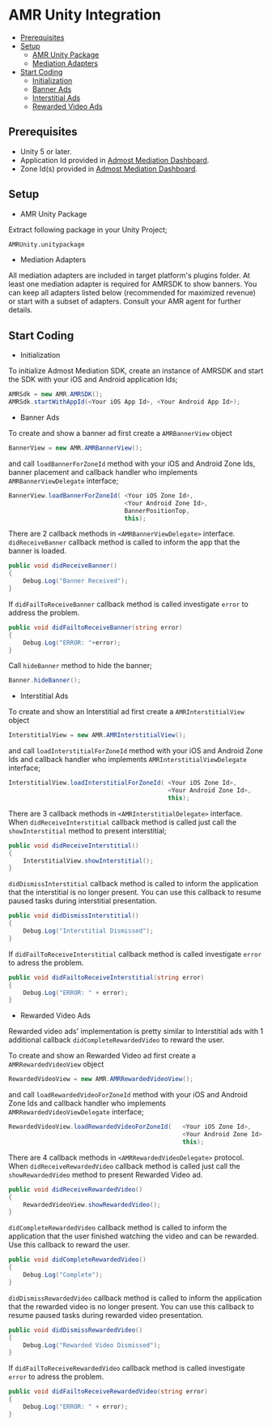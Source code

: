 
# AMR Unity Integration

* [Prerequisites](#prerequisites)
* [Setup](#setup)
  + [AMR Unity Package](#install1)
  + [Mediation Adapters](#install2)
* [Start Coding](#start-coding)
  + [Initialization](#usage1)
  + [Banner Ads](#usage2)
  + [Interstitial Ads](#usage3)
  + [Rewarded Video Ads](#usage4)

## Prerequisites
* Unity 5 or later. 
* Application Id provided in [Admost Mediation Dashboard](http://dashboard.admost.com).
* Zone Id(s) provided in [Admost Mediation Dashboard](http://dashboard.admost.com).

## Setup
  + <a name="install1"></a>AMR Unity Package  

Extract following package in your Unity Project;
```perl
AMRUnity.unitypackage
```
+ <a name="install2"></a>Mediation Adapters

All mediation adapters are included in target platform's plugins folder. At least one mediation adapter is required for AMRSDK to show banners. You can keep all adapters listed below (recommended for maximized revenue) or start with a subset of adapters. Consult your AMR agent for further details.  

## Start Coding
+ <a name="usage1"></a>Initialization   

To initialize Admost Mediation SDK, create an instance of AMRSDK and start the SDK with your iOS and Android application Ids;  
```c#
AMRSdk = new AMR.AMRSDK();
AMRSdk.startWithAppId(<Your iOS App Id>, <Your Android App Id>);
```  
+ <a name="usage2"></a>Banner Ads  

To create and show a banner ad first create a `AMRBannerView` object
```c#
BannerView = new AMR.AMRBannerView();
```
and call `loadBannerForZoneId` method with your iOS and Android Zone Ids, banner placement and callback handler who implements `AMRBannerViewDelegate` interface;  
```c#
BannerView.loadBannerForZoneId( <Your iOS Zone Id>,
                                <Your Android Zone Id>, 
                                BannerPositionTop,
                                this);
```
There are 2 callback methods in `<AMRBannerViewDelegate>` interface.  
`didReceiveBanner` callback method is called to inform the app that the banner is loaded.
```c#
public void didReceiveBanner()
{
    Debug.Log("Banner Received");
}
```
If `didFailToReceiveBanner` callback method is called investigate `error` to address the problem.
```c#
public void didFailtoReceiveBanner(string error)
{
	Debug.Log("ERROR: "+error);
}
```

Call `hideBanner` method to hide the banner;
```c#
Banner.hideBanner();
```

+ <a name="usage3"></a>Interstitial Ads  

To create and show an Interstitial ad first create a `AMRInterstitialView` object
```c#
InterstitialView = new AMR.AMRInterstitialView();
```
and call `loadInterstitialForZoneId` method with your iOS and Android Zone Ids and callback handler who implements `AMRInterstitialViewDelegate` interface;  
```c#
InterstitialView.loadInterstitialForZoneId( <Your iOS Zone Id>,
                                            <Your Android Zone Id>, 
                                            this);
```
There are 3 callback methods in `<AMRInterstitialDelegate>` interface.  
When `didReceiveInterstitial` callback method is called just call the `showInterstitial` method to present interstitial;
```c#
public void didReceiveInterstitial()
{
    InterstitialView.showInterstitial();
}
```
`didDismissInterstitial` callback method is called to inform the application that the interstitial is no longer present. You can use this callback to resume paused tasks during interstitial presentation.
```c#
public void didDismissInterstitial()
{
    Debug.Log("Interstitial Dismissed");
}
```
If `didFailToReceiveInterstitial` callback method is called investigate `error` to adress the problem.
```c#
public void didFailtoReceiveInterstitial(string error)
{
	Debug.Log("ERROR: " + error);
}
```
+ <a name="usage4"></a>Rewarded Video Ads  

Rewarded video ads' implementation is pretty similar to Interstitial ads with 1 additional callback `didCompleteRewardedVideo` to reward the user.

To create and show an Rewarded Video ad first create a `AMRRewardedVideoView` object
```c#
RewardedVideoView = new AMR.AMRRewardedVideoView();
```
and call `loadRewardedVideoForZoneId` method with your iOS and Android Zone Ids and callback handler who implements `AMRRewardedVideoViewDelegate` interface;  
```c#
RewardedVideoView.loadRewardedVideoForZoneId(   <Your iOS Zone Id>,
                                                <Your Android Zone Id>, 
                                                this);
```
There are 4 callback methods in `<AMRRewardedVideoDelegate>` protocol.  
When `didReceiveRewardedVideo` callback method is called just call the `showRewardedVideo` method to present Rewarded Video ad.
```c#
public void didReceiveRewardedVideo()
{
    RewardedVideoView.showRewardedVideo();
}
```
`didCompleteRewardedVideo` callback method is called to inform the application that the user finished watching the video and can be rewarded. Use this callback to reward the user.
```c#
public void didCompleteRewardedVideo()
{
    Debug.Log("Complete");
}
```
`didDismissRewardedVideo` callback method is called to inform the application that the rewarded video is no longer present. You can use this callback to resume paused tasks during rewarded video presentation.
```c#
public void didDismissRewardedVideo()
{
    Debug.Log("Rewarded Video Dismissed");
}
```
If `didFailToReceiveRewardedVideo` callback method is called investigate `error` to adress the problem.
```c#
public void didFailtoReceiveRewardedVideo(string error)
{
    Debug.Log("ERROR: " + error);
}
```
